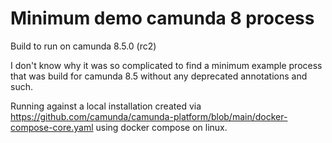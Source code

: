# Minimum demo camunda 8 process
Build to run on camunda 8.5.0 (rc2)

I don't know why it was so complicated to find a minimum example process that was build for camunda 8.5 without any deprecated annotations and such.

Running against a local installation created via https://github.com/camunda/camunda-platform/blob/main/docker-compose-core.yaml
using docker compose on linux.
